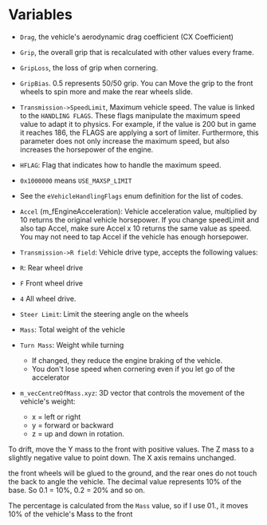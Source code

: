 # Variables

- `Drag`, the vehicle's aerodynamic drag coefficient (CX Coefficient)

- `Grip`, the overall grip that is recalculated with other values ​​every frame.

- `GripLoss`, the loss of grip when cornering.

- `GripBias`. 0.5 represents 50/50 grip. You can Move the grip to the front wheels to
spin more and make the rear wheels slide.

- `Transmission->SpeedLimit`, Maximum vehicle speed. The value is linked to the
`HANDLING FLAGS`. These flags manipulate the maximum speed value to
adapt it to physics. For example, if the value is 200 but in game it reaches 186, the FLAGS
are applying a sort of limiter. Furthermore, this parameter does not only increase
the maximum speed, but also increases the horsepower of the engine.

- `HFLAG`: Flag that indicates how to handle the maximum speed.
- `0x1000000` means `USE_MAXSP_LIMIT`
- See the `eVehicleHandlingFlags` enum definition for the list of codes.

- `Accel` (m_fEngineAcceleration): Vehicle acceleration value, multiplied by 10 returns the original vehicle horsepower. If you change speedLimit and also tap Accel, make sure Accel x 10 returns the same value as speed. You may not need to tap Accel if the vehicle has enough horsepower.

- `Transmission->R field`: Vehicle drive type, accepts the following values:

- `R`: Rear wheel drive
- `F` Front wheel drive
- `4` All wheel drive.

- `Steer Limit`: Limit the steering angle on the wheels

- `Mass`: Total weight of the vehicle

- `Turn Mass`: Weight while turning
  - If changed, they reduce the engine braking of the vehicle.
  - You don't lose speed when cornering even if you let go of the accelerator

- `m_vecCentreOfMass.xyz`: 3D vector that controls the movement of the vehicle's weight:
  - x = left or right
  - y = forward or backward
  - z = up and down in rotation.

To drift, move the Y mass to the front with positive values. The Z mass to a slightly negative value to point down. The X axis remains unchanged.

the front wheels will be glued to the ground, and the rear ones do not touch the back to angle the vehicle. The decimal value represents 10% of the base. So 0.1 = 10%, 0.2 = 20% and so on.

The percentage is calculated from the `Mass` value, so if I use 01., it moves 10% of the vehicle's Mass to the front
